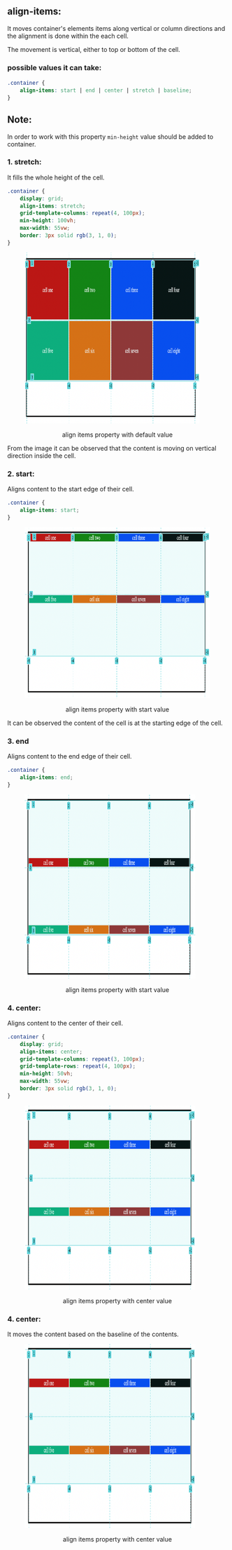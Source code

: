## align-items:

It moves container's elements items along vertical or column directions and the alignment is done within the each cell.

The movement is vertical, either to top or bottom of the cell.

### possible values it can take:

```css
.container {
	align-items: start | end | center | stretch | baseline;
}
```

## Note:

In order to work with this property `min-height` value should be added to container.

### 1. stretch:

It fills the whole height of the cell.

```css
.container {
	display: grid;
	align-items: stretch;
	grid-template-columns: repeat(4, 100px);
	min-height: 100vh;
	max-width: 55vw;
	border: 3px solid rgb(3, 1, 0);
}
```

<figure>
<img src="../assets/align-items/stretch.png" height="390" width="400" alt="stretch property">
<figcaption><p align="center">align items property with default value</p><figcaption>
</figure>

From the image it can be observed that the content is moving on vertical direction inside the cell.

### 2. start:

Aligns content to the start edge of their cell.

```css
.container {
	align-items: start;
}
```

<figure>
<img src="../assets/align-items/start.png" height="390" width="862" alt="align items property with start value">
<figcaption><p align="center">align items property with start value</p><figcaption>
</figure>

It can be observed the content of the cell is at the starting edge of the cell.

### 3. end

Aligns content to the end edge of their cell.

```css
.container {
	align-items: end;
}
```

<figure>
<img src="../assets/align-items/end.png" height="420" width="390" alt="align items property with end value">
<figcaption><p align="center">align items property with start value</p><figcaption>
</figure>

### 4. center:

Aligns content to the center of their cell.

```css
.container {
	display: grid;
	align-items: center;
	grid-template-columns: repeat(3, 100px);
	grid-template-rows: repeat(4, 100px);
	min-height: 50vh;
	max-width: 55vw;
	border: 3px solid rgb(3, 1, 0);
}
```

<figure>
<img src="../assets/align-items/center.png" height="420" width="390" alt="align items property with center value">
<figcaption><p align="center">align items property with center value</p><figcaption>
</figure>

### 4. center:

It moves the content based on the baseline of the contents.

<figure>
<img src="../assets/align-items/center.png" height="420" width="390" alt="align items property with center value">
<figcaption><p align="center">align items property with center value</p><figcaption>
</figure>
